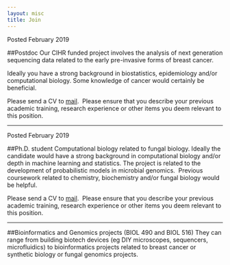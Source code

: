 ```yaml
---
layout: misc
title: Join
---
```


Posted February 2019

##Postdoc
Our CIHR funded project involves the analysis of next generation sequencing data related to the early pre-invasive forms of breast cancer.

Ideally you have a strong background in biostatistics, epidemiology and/or computational biology. Some knowledge of cancer would certainly be beneficial.

Please send a CV to <a href="mailto:michael.hallett@concordia.ca">mail</a>.  Please ensure that you describe your previous academic training, research experience or other items you deem relevant to this position.

<hr />

Posted February 2019

##Ph.D. student 
Computational biology related to fungal biology. Ideally the candidate would have a strong background in computational biology and/or depth in machine learning and statistics. The project is related to the development of probabilistic models in microbial genomics.  Previous coursework related to chemistry, biochemistry and/or fungal biology would be helpful.

Please send a CV to <a href="mailto:michael.hallett@concordia.ca">mail</a>.  Please ensure that you describe your previous academic training, research experience or other items you deem relevant to this position.

<hr />

##Bioinformatics and Genomics projects (BIOL 490 and BIOL 516) 
They can range from building biotech devices (eg DIY microscopes, sequencers, microfluidics) to bioinformatics projects related to breast cancer or synthetic biology or fungal genomics projects.
